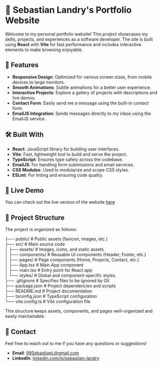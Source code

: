 # 🎨 Sebastian Landry's Portfolio Website

Welcome to my personal portfolio website! This project showcases my skills, projects, and experiences as a software developer. The site is built using **React** with **Vite** for fast performance and includes interactive elements to make browsing enjoyable.

## 🚀 Features

- **Responsive Design**: Optimized for various screen sizes, from mobile devices to large monitors.
- **Smooth Animations**: Subtle animations for a better user experience.
- **Interactive Projects**: Explore a gallery of projects with descriptions and live demos.
- **Contact Form**: Easily send me a message using the built-in contact form.
- **EmailJS Integration**: Sends messages directly to my inbox using the EmailJS service.

## 🛠️ Built With

- **React**: JavaScript library for building user interfaces.
- **Vite**: Fast, lightweight tool to build and serve the project.
- **TypeScript**: Ensures type safety across the codebase.
- **EmailJS**: For handling form submissions and email services.
- **CSS Modules**: Used to modularize and scope CSS styles.
- **ESLint**: For linting and ensuring code quality.

## 🎯 Live Demo

You can check out the live version of the website [here](sebastianlandry.ca)

## 📂 Project Structure

The project is organized as follows:


├── public/               # Public assets (favicon, images, etc.)<br/>
├── src/                  # Main source code<br/>
│   ├── assets/           # Images, icons, and static assets<br/>
│   ├── components/       # Reusable UI components (Header, Footer, etc.)<br/>
│   ├── pages/            # Page components (Home, Projects, Contact, etc.)<br/>
│   ├── App.tsx           # Main App component<br/>
│   ├── main.tsx          # Entry point for React app<br/>
│   └── styles/           # Global and component-specific styles<br/>
├── .gitignore            # Specifies files to be ignored by Git<br/>
├── package.json          # Project dependencies and scripts<br/>
├── README.md             # Project documentation<br/>
├── tsconfig.json         # TypeScript configuration<br/>
└── vite.config.ts        # Vite configuration file<br/>

This structure keeps assets, components, and pages well-organized and easily maintainable.


## 📧 Contact

Feel free to reach out to me if you have any questions or suggestions!

- **Email**: [99SebastianL@gmail.com](mailto:99SebastianL@gmail.com)
- **LinkedIn**: [linkedin.com/in/sebastian-landry](https://www.linkedin.com/in/sebastian-landry/)
